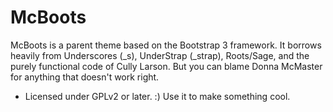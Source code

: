 McBoots
=======

McBoots is a parent theme based on the Bootstrap 3 framework. It borrows heavily from Underscores (_s), UnderStrap (_strap), Roots/Sage, and the purely functional code of Cully Larson. But you can blame Donna McMaster for anything that doesn't work right.

* Licensed under GPLv2 or later. :) Use it to make something cool.
